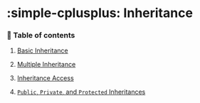 # **:simple-cplusplus: Inheritance**

### **:book: Table of contents**

1. [Basic Inheritance](Inheritance/#basic-inheritance)

2. [Multiple Inheritance](Inheritance/#multiple-inheritance)
   
3. [Inheritance Access](Inheritance/#inheritance-access)

4. [`Public`, `Private`, and `Protected` Inheritances](Inheritance/#public-private-and-protected-inheritances)